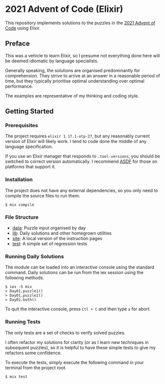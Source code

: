 # 2021 Advent of Code (Elixir)

This repository implements solutions to the puzzles in the
[2021 Advent of Code](https://adventofcode.com/2021) using Elixir.


## Preface

This was a vehicle to learn Elixir, so I presume not everything done here will
be deemed idiomatic by language specialists.

Generally speaking, the solutions are organised predominantly for comprehension.
They strive to arrive at an answer in a reasonable period of time, but they
typically prioritise optimal understanding over optimal performance.

The examples are representative of my thinking and coding style.


## Getting Started

### Prerequisites

The project requires `elixir 1.17.1-otp-27`, but any reasonably current version of
Elixir will likely work.  I tend to code done the middle of any language
specification.

If you use an Elixir manager that responds to `.tool-versions`, you should
be switched to correct version automatically. I recommend [ASDF](https://github.com/asdf-vm/asdf)
for those on platforms that support it.

### Installation

The project does not have any external dependencies, so you only need to compile
the source files to run them.

```
$ mix compile
```

### File Structure

- [data](./data):   Puzzle input organised by day
- [lib](./lib):     Daily solutions and other homegrown utilities
- [site](./site):   A local version of the instruction pages
- [test](./test):   A simple set of regression tests


### Running Daily Solutions

The module can be loaded into an interactive console using
the standard command. Daily solutions can be run from the
iex session using the following methods.

```
$ iex -S mix
> Day01.puzzle1()
> Day01.puzzle2()
> Day01.both()
```

To quit the interactive console, press `Ctl + C` and then type
`a` for abort.


### Running Tests

The only tests are a set of checks to verify solved puzzles.

I often refactor my solutions for clarity (or as I learn new
techniques in subsequent puzzles), so it is helpful to have
these simple tests to give my refactors some confidence.

To execute the tests, simply execute the following command in
your terminal from the project root.

```
$ mix test
```